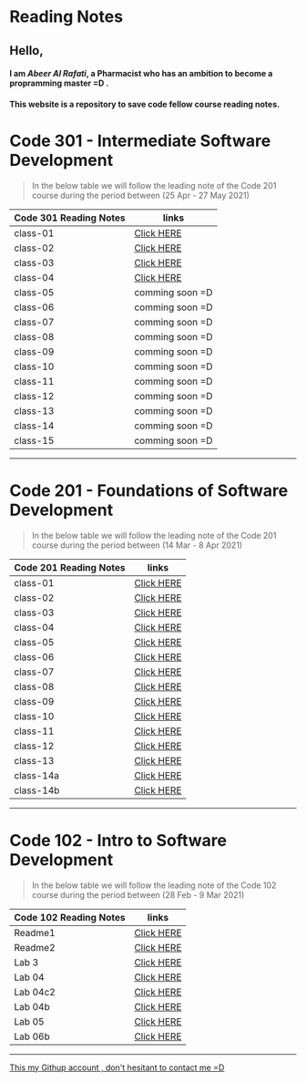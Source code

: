 # Reading Notes

## Hello, 

#### I am *Abeer Al Rafati*, a Pharmacist who has an ambition to become a propramming master =D .


#### This website is a repository to save code fellow course reading notes.  

# Code 301 - Intermediate Software Development   

> In the below table we will follow the leading note of the Code 201 course during the period between (25 Apr - 27 May 2021)   




| Code 301 Reading Notes                 |      links                                                               |
| -------------------------------------  | -------------------------------------------------------------------------|
|   class-01                             |[Click HERE](https://abeeral-rafati.github.io/Read_Note/301/class-01)     |
|   class-02                             |[Click HERE](https://abeeral-rafati.github.io/Read_Note/301/class-02)     |
|   class-03                             |[Click HERE](https://abeeral-rafati.github.io/Read_Note/301/class3)       |
|   class-04                             |[Click HERE](https://abeeral-rafati.github.io/Read_Note/301/class-04)     |
|   class-05                             |comming soon =D                                                           |
|   class-06                             |comming soon =D                                                           |
|   class-07                             |comming soon =D                                                           |
|   class-08                             |comming soon =D                                                           |
|   class-09                             |comming soon =D                                                           |
|   class-10                             |comming soon =D                                                           |
|   class-11                             |comming soon =D                                                           |
|   class-12                             |comming soon =D                                                           |
|   class-13                             |comming soon =D                                                           |
|   class-14                             |comming soon =D                                                           |
|   class-15                             |comming soon =D                                                           |


---------------------------------------------



#  Code 201 - Foundations of Software Development



> In the below table we will follow the leading note of the Code 201 course during the period between (14 Mar - 8 Apr 2021)



| Code 201 Reading Notes                 |      links                                                              |
| -------------------------------------  | ------------------------------------------------------------------------|
|   class-01                             |[Click HERE](https://abeeral-rafati.github.io/Read_Note/201/class-01)    |
|   class-02                             |[Click HERE](https://abeeral-rafati.github.io/Read_Note/201/class-02)    |
|   class-03                             |[Click HERE](https://abeeral-rafati.github.io/Read_Note/201/class-03)    |
|   class-04                             |[Click HERE](https://abeeral-rafati.github.io/Read_Note/201/class-04)    |
|   class-05                             |[Click HERE](https://abeeral-rafati.github.io/Read_Note/201/class-05)    |
|   class-06                             |[Click HERE](https://abeeral-rafati.github.io/Read_Note/201/class-06)    |
|   class-07                             |[Click HERE](https://abeeral-rafati.github.io/Read_Note/201/class-07)    |
|   class-08                             |[Click HERE](https://abeeral-rafati.github.io/Read_Note/201/class-08)    |
|   class-09                             |[Click HERE](https://abeeral-rafati.github.io/Read_Note/201/class-09)    |
|   class-10                             |[Click HERE](https://abeeral-rafati.github.io/Read_Note/201/class-10)    |
|   class-11                             |[Click HERE](https://abeeral-rafati.github.io/Read_Note/201/class-11)    |
|   class-12                             |[Click HERE](https://abeeral-rafati.github.io/Read_Note/201/class-12)    |
|   class-13                             |[Click HERE](https://abeeral-rafati.github.io/Read_Note/201/class-new)   |
|   class-14a                            |[Click HERE](https://abeeral-rafati.github.io/Read_Note/201/class-14a)   |
|   class-14b                            |[Click HERE](https://abeeral-rafati.github.io/Read_Note/201/class-14b)   |

---------------------------------------------


# Code 102 - Intro to Software Development


> In the below table we will follow the leading note of the Code 102 course during the period between (28 Feb - 9 Mar 2021)

| Code 102 Reading Notes                 |      links                                                               |
| -------------------------------------  | -------------------------------------------------------------------------|
| Readme1                                |[Click HERE](https://abeeral-rafati.github.io/Read_Note/102/Readme1)      |
| Readme2                                |[Click HERE](https://abeeral-rafati.github.io/Read_Note/102/Readme2)      |
| Lab 3                                  |[Click HERE](https://abeeral-rafati.github.io/Read_Note/102/Readme_lab3)  |
| Lab 04                                 |[Click HERE](https://abeeral-rafati.github.io/Read_Note/102/Read_04)      |
| Lab 04c2                               |[Click HERE](https://abeeral-rafati.github.io/Read_Note/102/Read_04c2)    |
| Lab 04b                                |[Click HERE](https://abeeral-rafati.github.io/Read_Note/102/Read_04b)     |
| Lab 05                                 |[Click HERE](https://abeeral-rafati.github.io/Read_Note/102/Read_05)      |
| Lab 06b                                |[Click HERE](https://abeeral-rafati.github.io/Read_Note/102/Read_06b)     |


-------------------------------------------------


[This my Githup account , don't hesitant to contact me =D](https://github.com/AbeerAl-Rafati) 
